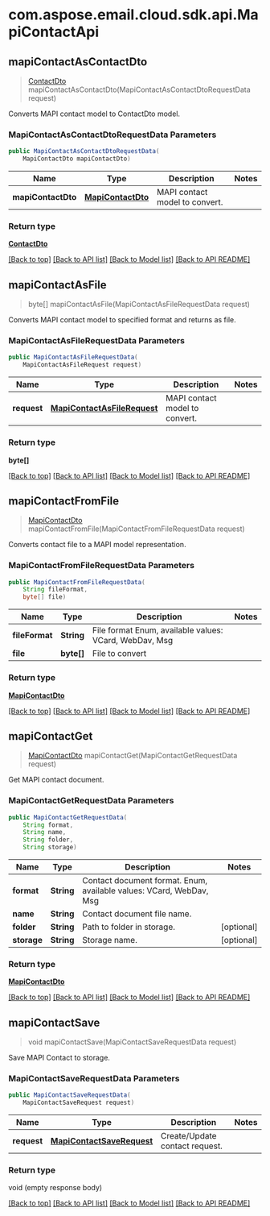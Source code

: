 # com.aspose.email.cloud.sdk.api.MapiContactApi

<a name="mapiContactAsContactDto"></a>
## **mapiContactAsContactDto**
> [ContactDto](ContactDto.md) mapiContactAsContactDto(MapiContactAsContactDtoRequestData request)

Converts MAPI contact model to ContactDto model.             

### **MapiContactAsContactDtoRequestData** Parameters
```java
public MapiContactAsContactDtoRequestData(
    MapiContactDto mapiContactDto)
```

Name | Type | Description  | Notes
------------- | ------------- | ------------- | -------------
 **mapiContactDto** | [**MapiContactDto**](MapiContactDto.md)| MAPI contact model to convert. |

### Return type

[**ContactDto**](ContactDto.md)

[[Back to top]](#) [[Back to API list]](README.md#documentation-for-api-endpoints) [[Back to Model list]](README.md#documentation-for-models) [[Back to API README]](README.md)

<a name="mapiContactAsFile"></a>
## **mapiContactAsFile**
> byte[] mapiContactAsFile(MapiContactAsFileRequestData request)

Converts MAPI contact model to specified format and returns as file.             

### **MapiContactAsFileRequestData** Parameters
```java
public MapiContactAsFileRequestData(
    MapiContactAsFileRequest request)
```

Name | Type | Description  | Notes
------------- | ------------- | ------------- | -------------
 **request** | [**MapiContactAsFileRequest**](MapiContactAsFileRequest.md)| MAPI contact model to convert. |

### Return type

**byte[]**

[[Back to top]](#) [[Back to API list]](README.md#documentation-for-api-endpoints) [[Back to Model list]](README.md#documentation-for-models) [[Back to API README]](README.md)

<a name="mapiContactFromFile"></a>
## **mapiContactFromFile**
> [MapiContactDto](MapiContactDto.md) mapiContactFromFile(MapiContactFromFileRequestData request)

Converts contact file to a MAPI model representation.             

### **MapiContactFromFileRequestData** Parameters
```java
public MapiContactFromFileRequestData(
    String fileFormat, 
    byte[] file)
```

Name | Type | Description  | Notes
------------- | ------------- | ------------- | -------------
 **fileFormat** | **String**| File format Enum, available values: VCard, WebDav, Msg |
 **file** | **byte[]**| File to convert |

### Return type

[**MapiContactDto**](MapiContactDto.md)

[[Back to top]](#) [[Back to API list]](README.md#documentation-for-api-endpoints) [[Back to Model list]](README.md#documentation-for-models) [[Back to API README]](README.md)

<a name="mapiContactGet"></a>
## **mapiContactGet**
> [MapiContactDto](MapiContactDto.md) mapiContactGet(MapiContactGetRequestData request)

Get MAPI contact document.             

### **MapiContactGetRequestData** Parameters
```java
public MapiContactGetRequestData(
    String format, 
    String name, 
    String folder, 
    String storage)
```

Name | Type | Description  | Notes
------------- | ------------- | ------------- | -------------
 **format** | **String**| Contact document format. Enum, available values: VCard, WebDav, Msg |
 **name** | **String**| Contact document file name. |
 **folder** | **String**| Path to folder in storage. | [optional]
 **storage** | **String**| Storage name. | [optional]

### Return type

[**MapiContactDto**](MapiContactDto.md)

[[Back to top]](#) [[Back to API list]](README.md#documentation-for-api-endpoints) [[Back to Model list]](README.md#documentation-for-models) [[Back to API README]](README.md)

<a name="mapiContactSave"></a>
## **mapiContactSave**
> void mapiContactSave(MapiContactSaveRequestData request)

Save MAPI Contact to storage.             

### **MapiContactSaveRequestData** Parameters
```java
public MapiContactSaveRequestData(
    MapiContactSaveRequest request)
```

Name | Type | Description  | Notes
------------- | ------------- | ------------- | -------------
 **request** | [**MapiContactSaveRequest**](MapiContactSaveRequest.md)| Create/Update contact request. |

### Return type

void (empty response body)

[[Back to top]](#) [[Back to API list]](README.md#documentation-for-api-endpoints) [[Back to Model list]](README.md#documentation-for-models) [[Back to API README]](README.md)

